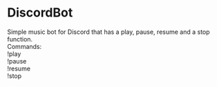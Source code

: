 # DiscordBot
Simple music bot for Discord that has a play, pause, resume and a stop function. <br/>
Commands:<br/>
  !play<br/>
  !pause<br/>
  !resume<br/>
  !stop<br/>
